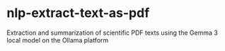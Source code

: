 # nlp-extract-text-as-pdf



Extraction and summarization of scientific PDF texts using the Gemma 3 local model on the Ollama platform
